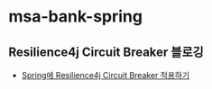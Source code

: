 # msa-bank-spring

## Resilience4j Circuit Breaker 블로깅

- [Spring에 Resilience4j Circuit Breaker 적용하기](https://soojong.tistory.com/entry/Spring%EC%97%90-resilience4j-Circuit-Breaker-%EC%A0%81%EC%9A%A9%ED%95%98%EA%B8%B0)
